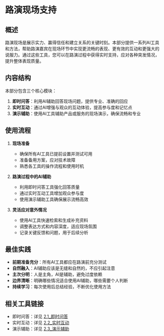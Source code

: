 # 路演现场支持

## 概述

路演现场是展示实力、赢得信任和建立关系的关键时刻。本部分提供一系列AI工具和方法，帮助路演嘉宾在现场环节中实现更流畅的表现、更有效的互动和更强大的说服力。通过这些工具，您可以在路演过程中获得实时支持，应对各种突发情况，提升整体表现质量。

## 内容结构

本部分包含三个核心模块：

1. **即时问答**：利用AI辅助回答现场问题，提供专业、准确的回应
2. **实时互动**：通过AI增强与观众的互动体验，提高参与度和记忆点
3. **演示辅助**：使用AI工具辅助产品或服务的现场演示，确保流畅和专业

## 使用流程

1. **现场准备**
   - 确保所有AI工具已提前设置并测试可用
   - 准备备用方案，应对技术故障
   - 熟悉各工具的操作流程和使用时机

2. **路演过程中的AI辅助**
   - 利用即时问答工具强化回答质量
   - 通过实时互动工具增加观众参与度
   - 使用演示辅助工具确保展示流畅高效

3. **灵活应对意外情况**
   - 使用AI工具快速检索和生成补充资料
   - 调整表达方式和内容深度，适应现场氛围
   - 记录关键反馈和问题，用于后续分析

## 最佳实践

- **前期准备充分**：所有AI工具都应在路演前充分测试
- **自然融入**：AI辅助应该是无缝和自然的，不应引起注意
- **主次分明**：人是主角，AI是辅助，避免过度依赖
- **边界清晰**：明确哪些情况适合使用AI辅助，哪些需要个人判断
- **持续学习**：每次使用后总结经验，不断优化使用方法

## 相关工具链接

- 即时问答：详见 [2.1_即时问答](./2.1_即时问答/README.md)
- 实时互动：详见 [2.2_实时互动](./2.2_实时互动/README.md)
- 演示辅助：详见 [2.3_演示辅助](./2.3_演示辅助/README.md) 